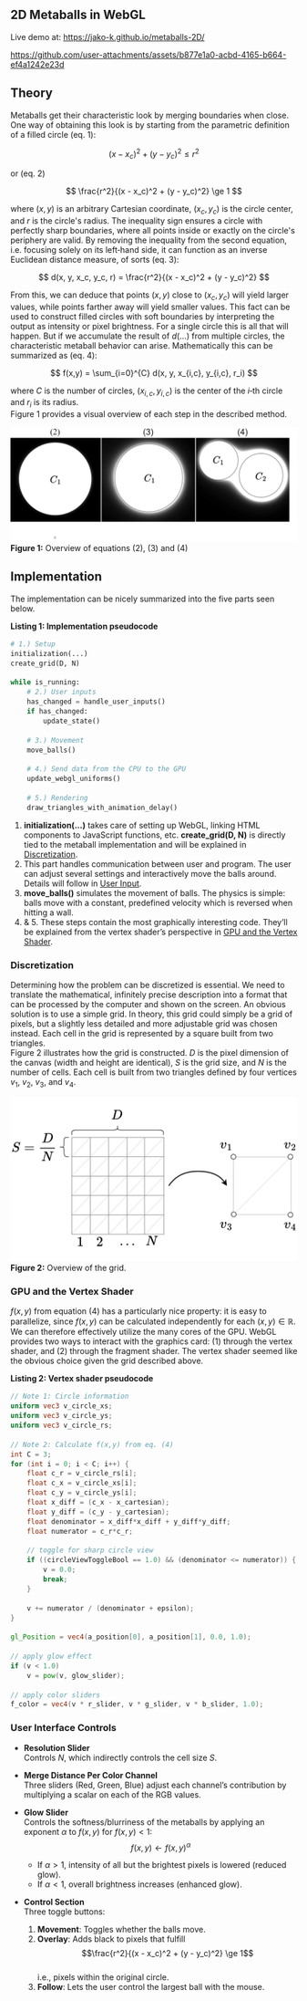 ## 2D Metaballs in WebGL
Live demo at: https://jako-k.github.io/metaballs-2D/


https://github.com/user-attachments/assets/b877e1a0-acbd-4165-b664-ef4a1242e23d

## Theory

Metaballs get their characteristic look by merging boundaries when close. One way of obtaining this look is by starting from the parametric definition of a filled circle (eq. 1):

$$
(x - x_c)^2 + (y - y_c)^2 \le r^2
$$

or (eq. 2)

$$
\frac{r^2}{(x - x_c)^2 + (y - y_c)^2} \ge 1
$$

where $(x, y)$ is an arbitrary Cartesian coordinate, $(x_c, y_c)$ is the circle center, and $r$ is the circle's radius. The inequality sign ensures a circle with perfectly sharp boundaries, where all points inside or exactly on the circle's periphery are valid. By removing the inequality from the second equation, i.e. focusing solely on its left‐hand side, it can function as an inverse Euclidean distance measure, of sorts (eq. 3):

$$
d(x, y, x_c, y_c, r) = \frac{r^2}{(x - x_c)^2 + (y - y_c)^2}
$$

From this, we can deduce that points $(x, y)$ close to $(x_c, y_c)$ will yield larger values, while points farther away will yield smaller values. This fact can be used to construct filled circles with soft boundaries by interpreting the output as intensity or pixel brightness. For a single circle this is all that will happen. But if we accumulate the result of $d(\dots)$ from multiple circles, the characteristic metaball behavior can arise. Mathematically this can be summarized as (eq. 4):

$$
f(x,y) = \sum_{i=0}^{C} d(x, y, x_{i,c}, y_{i,c}, r_i)
$$

where $C$ is the number of circles, $(x_{i,c},y_{i,c})$ is the center of the $i$‑th circle and $r_i$ is its radius.  
Figure 1 provides a visual overview of each step in the described method.

![Overview of equations (2), (3) and (4)](readme_stuff/method.jpg)  
**Figure 1:** Overview of equations (2), (3) and (4)

## Implementation

The implementation can be nicely summarized into the five parts seen below.

**Listing 1: Implementation pseudocode**  
```python
# 1.) Setup
initialization(...)
create_grid(D, N) 

while is_running:
    # 2.) User inputs
    has_changed = handle_user_inputs()
    if has_changed:
        update_state()

    # 3.) Movement
    move_balls()

    # 4.) Send data from the CPU to the GPU
    update_webgl_uniforms()

    # 5.) Rendering
    draw_triangles_with_animation_delay()
```

1. **initialization(...)** takes care of setting up WebGL, linking HTML components to JavaScript functions, etc. **create_grid(D, N)** is directly tied to the metaball implementation and will be explained in [Discretization](#discretization).  
2. This part handles communication between user and program. The user can adjust several settings and interactively move the balls around. Details will follow in [User Input](#user-input).  
3. **move_balls()** simulates the movement of balls. The physics is simple: balls move with a constant, predefined velocity which is reversed when hitting a wall.  
4. & 5. These steps contain the most graphically interesting code. They’ll be explained from the vertex shader’s perspective in [GPU and the Vertex Shader](#gpu-and-the-vertex-shader).

### Discretization <a name="discretization"></a>

Determining how the problem can be discretized is essential. We need to translate the mathematical, infinitely precise description into a format that can be processed by the computer and shown on the screen. An obvious solution is to use a simple grid. In theory, this grid could simply be a grid of pixels, but a slightly less detailed and more adjustable grid was chosen instead. Each cell in the grid is represented by a square built from two triangles.  
Figure 2 illustrates how the grid is constructed. $D$ is the pixel dimension of the canvas (width and height are identical), $S$ is the grid size, and $N$ is the number of cells. Each cell is built from two triangles defined by four vertices $v_1$, $v_2$, $v_3$, and $v_4$.

![Overview of the grid](readme_stuff/disc.jpg)  
**Figure 2:** Overview of the grid.

### GPU and the Vertex Shader <a name="gpu-and-the-vertex-shader"></a>

$f(x,y)$ from equation (4) has a particularly nice property: it is easy to parallelize, since $f(x,y)$ can be calculated independently for each $(x,y)\in\mathbb{R}$. We can therefore effectively utilize the many cores of the GPU. WebGL provides two ways to interact with the graphics card: (1) through the vertex shader, and (2) through the fragment shader. The vertex shader seemed like the obvious choice given the grid described above.  

**Listing 2: Vertex shader pseudocode**  
```glsl
// Note 1: Circle information
uniform vec3 v_circle_xs;
uniform vec3 v_circle_ys;
uniform vec3 v_circle_rs;

// Note 2: Calculate f(x,y) from eq. (4)
int C = 3;
for (int i = 0; i < C; i++) {
    float c_r = v_circle_rs[i];
    float c_x = v_circle_xs[i];
    float c_y = v_circle_ys[i];
    float x_diff = (c_x - x_cartesian);
    float y_diff = (c_y - y_cartesian);
    float denominator = x_diff*x_diff + y_diff*y_diff; 
    float numerator = c_r*c_r; 
    
    // toggle for sharp circle view
    if ((circleViewToggleBool == 1.0) && (denominator <= numerator)) {
        v = 0.0;
        break;
    }  
    
    v += numerator / (denominator + epsilon);
}

gl_Position = vec4(a_position[0], a_position[1], 0.0, 1.0);

// apply glow effect
if (v < 1.0)
    v = pow(v, glow_slider);

// apply color sliders
f_color = vec4(v * r_slider, v * g_slider, v * b_slider, 1.0);
```

### User Interface Controls <a name="user-input"></a>

- **Resolution Slider**  
  Controls $N$, which indirectly controls the cell size $S$.

- **Merge Distance Per Color Channel**  
  Three sliders (Red, Green, Blue) adjust each channel’s contribution by multiplying a scalar on each of the RGB values.

- **Glow Slider**  
  Controls the softness/blurriness of the metaballs by applying an exponent $\alpha$ to $f(x,y)$ for $f(x,y) < 1$:  
  $$f(x,y) \leftarrow f(x,y)^\alpha$$  
  - If $\alpha > 1$, intensity of all but the brightest pixels is lowered (reduced glow).  
  - If $\alpha < 1$, overall brightness increases (enhanced glow).

- **Control Section**  
  Three toggle buttons:  
  1. **Movement**: Toggles whether the balls move.  
  2. **Overlay**: Adds black to pixels that fulfill  
     $$\frac{r^2}{(x - x_c)^2 + (y - y_c)^2} \ge 1$$  
     i.e., pixels within the original circle.  
  3. **Follow**: Lets the user control the largest ball with the mouse.
